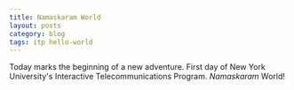 ```yaml
---
title: Namaskaram World
layout: posts
category: blog
tags: itp hello-world
---
```


Today marks the beginning of a new adventure. First day of New York University's Interactive Telecommunications Program. _Namaskaram_ World!
    